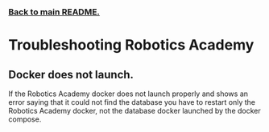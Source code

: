 ### [Back to main README.][]

[Back to main README.]: ../README.md

# Troubleshooting Robotics Academy

## Docker does not launch.

If the Robotics Academy docker does not launch properly and shows an error saying that it could not find the database you have to restart only the Robotics Academy docker, not the database docker launched by the docker compose.